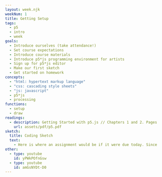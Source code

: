 ```yaml
---
layout: week.njk
weekNum: 1
title: Getting Setup
tags:
  - p5
  - intro
  - week
goals:
  - Introduce ourselves (take attendance!)
  - Set course expectations
  - Introduce course materials
  - Introduce p5*js programming environment for artists
  - Sign up for p5*js editor
  - Make our first sketch
  - Get started on homework
concepts:
  - "html: hypertext markup language"
  - "css: cascading style sheets"
  - "js: javascript"
  - p5*js
  - processing
functions:
  - setup
  - draw
readings:
  - description: Getting Started with p5.js // Chapters 1 and 2. Pages 1-17.
    url: assets/pdf/p5.pdf
sketch:
  title: Coding Sketch
  text:
    - Here is where an assignment would be if it were due today. Since it's the first day of class, we won't expect anything here. Take a look at week 2 for your assignment.
other:
  - type: youtube
    id: yPWkPOfnGsw
  - type: youtube
    id: amGsNYDt-D0
---
```

